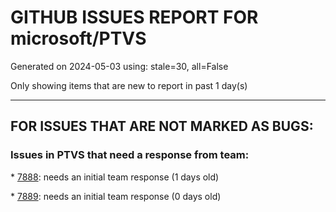 
# GITHUB ISSUES REPORT FOR microsoft/PTVS


Generated on 2024-05-03 using: stale=30, all=False


Only showing items that are new to report in past 1 day(s)


---

## FOR ISSUES THAT ARE NOT MARKED AS BUGS:


### Issues in PTVS that need a response from team:


\* [7888](https://github.com/microsoft/PTVS/issues/7888 "Enable inlay hints in Visual Studio"): needs an initial team response (1 days old)

\* [7889](https://github.com/microsoft/PTVS/issues/7889 " I got this Error messasge"): needs an initial team response (0 days old)
